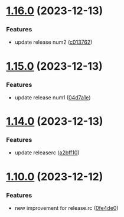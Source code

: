 # [1.16.0](https://github.com/SoufianeSaadouni/demo-project/compare/v1.15.0...v1.16.0) (2023-12-13)


### Features

* update release num2 ([c013762](https://github.com/SoufianeSaadouni/demo-project/commit/c013762cbf7d92e48ceabe958458a329ed9d2dae))

# [1.15.0](https://github.com/SoufianeSaadouni/demo-project/compare/v1.14.0...v1.15.0) (2023-12-13)


### Features

* update release num1 ([04d7a1e](https://github.com/SoufianeSaadouni/demo-project/commit/04d7a1eb6f8e7008b108d8bc725a1970700b7b89))

# [1.14.0](https://github.com/SoufianeSaadouni/demo-project/compare/v1.13.0...v1.14.0) (2023-12-13)


### Features

* update releaserc ([a2bff10](https://github.com/SoufianeSaadouni/demo-project/commit/a2bff101e3b9fee2a4483d4472f7f45e676d1f68))

# [1.10.0](https://github.com/SoufianeSaadouni/demo-project/compare/v1.9.0...v1.10.0) (2023-12-12)


### Features

* new improvement for release.rc ([0fe4de0](https://github.com/SoufianeSaadouni/demo-project/commit/0fe4de0ea5b3eacd2a2df087055da2b70577d4ff))
